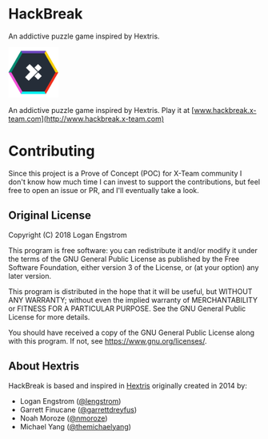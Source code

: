 HackBreak
==========

An addictive puzzle game inspired by Hextris.

<img src="images/HackBreak_icon.png" width="100px"><br>

An addictive puzzle game inspired by Hextris. Play it at [www.hackbreak.x-team.com](http://www.hackbreak.x-team.com)


# Contributing
Since this project is a Prove of Concept (POC) for X-Team community I don't know how much time I can invest to support the contributions, but feel free to open an issue or PR, and I'll eventually take a look.


## Original License
Copyright (C) 2018 Logan Engstrom

This program is free software: you can redistribute it and/or modify
it under the terms of the GNU General Public License as published by
the Free Software Foundation, either version 3 of the License, or
(at your option) any later version.

This program is distributed in the hope that it will be useful,
but WITHOUT ANY WARRANTY; without even the implied warranty of
MERCHANTABILITY or FITNESS FOR A PARTICULAR PURPOSE.  See the
GNU General Public License for more details.

You should have received a copy of the GNU General Public License
along with this program.  If not, see <https://www.gnu.org/licenses/>.


## About Hextris
HackBreak is based and inspired in [Hextris](https://github.com/Hextris/hextris) originally created in 2014 by:
 - Logan Engstrom ([@lengstrom](http://loganengstrom.com/))
 - Garrett Finucane ([@garrettdreyfus](http://github.com/garrettdreyfus))
 - Noah Moroze ([@nmoroze](http://github.com/nmoroze))
 - Michael Yang ([@themichaelyang](http://github.com/themichaelyang))
